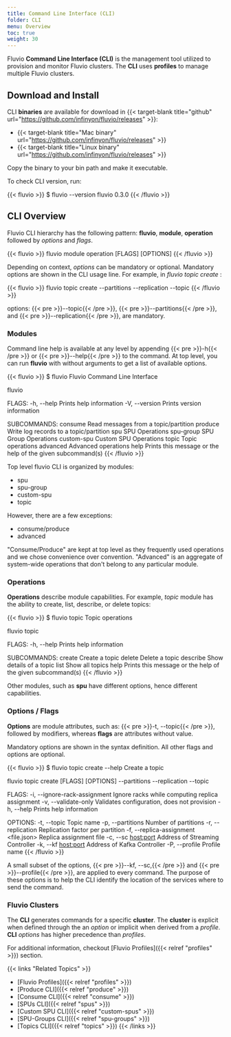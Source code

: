 ```yaml
---
title: Command Line Interface (CLI)
folder: CLI 
menu: Overview
toc: true
weight: 30
---
```



Fluvio **Command Line Interface (CLI)** is the management tool utilized to provision and monitor Fluvio clusters. The **CLI** uses **profiles** to manage multiple Fluvio clusters. 

## Download and Install

CLI **binaries** are available for download in {{< target-blank title="github" url="https://github.com/infinyon/fluvio/releases" >}}:

* {{< target-blank title="Mac binary" url="https://github.com/infinyon/fluvio/releases" >}}
* {{< target-blank title="Linux binary" url="https://github.com/infinyon/fluvio/releases" >}}

Copy the binary to your bin path and make it executable. 

To check CLI version, run:

{{< fluvio >}}
$ fluvio --version
 fluvio 0.3.0
{{< /fluvio >}}

## CLI Overview

Fluvio CLI hierarchy has the following pattern: __fluvio__, __module__, __operation__ followed by _options_ and _flags_. 

{{< fluvio >}}
fluvio module operation [FLAGS] [OPTIONS]
{{< /fluvio >}}

Depending on context, _options_ can be mandatory or optional. Mandatory options are shown in the CLI usage line. For example, in _fluvio topic create_ :

{{< fluvio >}}
fluvio topic create --partitions <integer> --replication <integer> --topic <string>
{{< /fluvio >}}

options: {{< pre >}}--topic{{< /pre >}}, {{< pre >}}--partitions{{< /pre >}}, and {{< pre >}}--replication{{< /pre >}}, are mandatory.

### Modules

Command line help is available at any level by appending {{< pre >}}-h{{< /pre >}} or {{< pre >}}--help{{< /pre >}} to the command. At top level, you can run __fluvio__ with without arguments to get a list of available options.

{{< fluvio >}}
$ fluvio 
Fluvio Command Line Interface

fluvio <SUBCOMMAND>

FLAGS:
    -h, --help       Prints help information
    -V, --version    Prints version information

SUBCOMMANDS:
    consume       Read messages from a topic/partition
    produce       Write log records to a topic/partition
    spu           SPU Operations
    spu-group     SPU Group Operations
    custom-spu    Custom SPU Operations
    topic         Topic operations
    advanced      Advanced operations
    help          Prints this message or the help of the given subcommand(s)
{{< /fluvio >}}

Top level fluvio CLI is organized by modules:

* spu
* spu-group
* custom-spu
* topic

However, there are a few exceptions:

* consume/produce
* advanced

"Consume/Produce" are kept at top level as they frequently used operations and we chose convenience over convention. "Advanced" is an aggregate of system-wide operations that don't belong to any particular module.

### Operations

**Operations** describe module capabilities. For example, _topic_ module has the ability to create, list, describe, or delete topics:

{{< fluvio >}}
$ fluvio topic
Topic operations

fluvio topic <SUBCOMMAND>

FLAGS:
    -h, --help    Prints help information

SUBCOMMANDS:
    create      Create a topic
    delete      Delete a topic
    describe    Show details of a topic
    list        Show all topics
    help        Prints this message or the help of the given subcommand(s)
{{< /fluvio >}}

Other modules, such as __spu__ have different options, hence different capabilities.

### Options / Flags

**Options** are module attributes, such as: {{< pre >}}-t, --topic{{< /pre >}}, followed by modifiers, whereas **flags** are attributes without value.

Mandatory options are shown in the syntax definition. All other flags and options are optional.

{{< fluvio >}}
$ fluvio topic create --help
Create a topic

fluvio topic create [FLAGS] [OPTIONS] --partitions <integer> --replication <integer> --topic <string>

FLAGS:
    -i, --ignore-rack-assignment    Ignore racks while computing replica assignment
    -v, --validate-only             Validates configuration, does not provision
    -h, --help                      Prints help information

OPTIONS:
    -t, --topic <string>                    Topic name
    -p, --partitions <integer>              Number of partitions
    -r, --replication <integer>             Replication factor per partition
    -f, --replica-assignment <file.json>    Replica assignment file
    -c, --sc <host:port>                    Address of Streaming Controller
    -k, --kf <host:port>                    Address of Kafka Controller
    -P, --profile <profile>                 Profile name
{{< /fluvio >}}

A small subset of the options, {{< pre >}}--kf, --sc,{{< /pre >}} and {{< pre >}}--profile{{< /pre >}}, are applied to every command. The purpose of these options is to help the CLI identify the location of the services where to send the command.

### Fluvio Clusters

The **CLI** generates commands for a specific **cluster**. The **cluster** is explicit when defined through the an  _option_ or implicit when derived from a _profile_. **CLI** _options_ has higher precedence than _profiles_. 

For additional information, checkout [Fluvio Profiles]({{< relref "profiles" >}}) section.


{{< links "Related Topics" >}}
* [Fluvio Profiles]({{< relref "profiles" >}})
* [Produce CLI]({{< relref "produce" >}})
* [Consume CLI]({{< relref "consume" >}})
* [SPUs CLI]({{< relref "spus" >}})
* [Custom SPU CLI]({{< relref "custom-spus" >}})
* [SPU-Groups CLI]({{< relref "spu-groups" >}})
* [Topics CLI]({{< relref "topics" >}})
{{< /links >}}